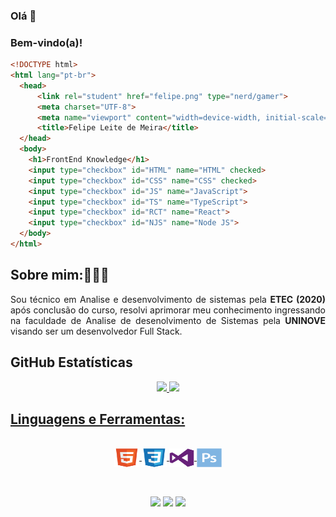### Olá 👋

### Bem-vindo(a)!

```HTML
<!DOCTYPE html>
<html lang="pt-br">
  <head>
      <link rel="student" href="felipe.png" type="nerd/gamer">
      <meta charset="UTF-8">
      <meta name="viewport" content="width=device-width, initial-scale=1.0">
      <title>Felipe Leite de Meira</title>
  </head>
  <body>
    <h1>FrontEnd Knowledge</h1>
    <input type="checkbox" id="HTML" name="HTML" checked>
    <input type="checkbox" id="CSS" name="CSS" checked>
    <input type="checkbox" id="JS" name="JavaScript">
    <input type="checkbox" id="TS" name="TypeScript">
    <input type="checkbox" id="RCT" name="React">
    <input type="checkbox" id="NJS" name="Node JS">
  </body>
</html>
```
## Sobre mim:👩🏼‍💻
<p><div align='justify'>

  Sou técnico em Analise e desenvolvimento de sistemas pela <strong>ETEC (2020)</strong> após conclusão do curso, resolvi aprimorar meu conhecimento ingressando na faculdade de Analise de desenolvimento de Sistemas pela <strong>UNINOVE</strong> visando ser um desenvolvedor Full Stack.
<br></div></p>

## GitHub Estatísticas
<div align="center">
  <a href="https://github.com/">
  <img height="160em" src="https://github-readme-stats.vercel.app/api?username=7klim&show_icons=true&theme=synthwave&include_all_commits=true&count_private=true">
  <img height="160em" src="https://github-readme-stats.vercel.app/api/top-langs/?username=7Klim&layout=compact&langs_count=7&theme=synthwave">
</div>

## Linguagens e Ferramentas:
<div style="display: inline_block" align="center"><br>
  <img align="center" alt="felipe-HTML" height="30" width="40" src="https://raw.githubusercontent.com/devicons/devicon/master/icons/html5/html5-original.svg">
  <img align="center" alt="felipe-CSS" height="30" width="40" src="https://raw.githubusercontent.com/devicons/devicon/master/icons/css3/css3-original.svg">
  <img align="center" alt="felipe-JS" height="30" width="40" src="https://github.com/devicons/devicon/blob/master/icons/visualstudio/visualstudio-plain.svg">
  <img align="center" alt="felipe-PS" height="30" width="40" src="https://github.com/devicons/devicon/blob/master/icons/photoshop/photoshop-plain.svg">
  </div>
  
<!---perdoem pela falta de semântica estou me aprimorando 😀--->

##
<div style="display: inline_block" align="center"><br>
  <a href ="mailto:felipeleitectt@gmail.com"><img src="https://img.shields.io/badge/Gmail-D14836?style=for-the-badge&logo=gmail&logoColor=white" target="_blank"></a>
  <a href="https://www.linkedin.com/in/felipe-leite-247582278/" target="_blank"><img src="https://img.shields.io/badge/-LinkedIn-%230077B5?style=for-the-badge&logo=linkedin&logoColor=white" target="_blank"></a>
  <a href="felipeleitedemeira@hotmail.com" target="_blank"><img src="https://img.shields.io/badge/Microsoft_Outlook-0078D4?style=for-the-badge&logo=microsoft-outlook&logoColor=white" target="_blank"></a> 
</div
